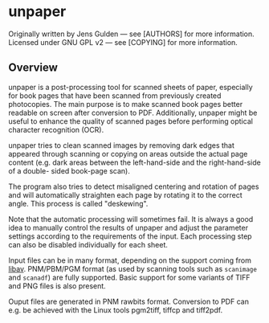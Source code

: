 unpaper
=======

Originally written by Jens Gulden — see [AUTHORS] for more information.
Licensed under GNU GPL v2 — see [COPYING] for more information.

Overview
--------
unpaper is a post-processing tool for scanned sheets of paper, especially for
book pages that have been scanned from previously created photocopies.
The main purpose is to make scanned book pages better readable on screen
after conversion to PDF. Additionally, unpaper might be useful to enhance
the quality of scanned pages before performing optical character recognition
(OCR).

unpaper tries to clean scanned images by removing dark edges that appeared
through scanning or copying on areas outside the actual page content (e.g.
dark areas between the left-hand-side and the right-hand-side of a double-
sided book-page scan).

The program also tries to detect misaligned centering and rotation of pages
and will automatically straighten each page by rotating it to the correct
angle. This process is called "deskewing".

Note that the automatic processing will sometimes fail. It is always a good
idea to manually control the results of unpaper and adjust the parameter
settings according to the requirements of the input. Each processing step can
also be disabled individually for each sheet.

Input files can be in many format, depending on the support coming
from [libav](https://libav.org). PNM/PBM/PGM format (as used by
scanning tools such as `scanimage` and `scanadf`) are fully
supported. Basic support for some variants of TIFF and PNG files is
also present.

Ouput files are generated in PNM rawbits format. Conversion to PDF can
e.g. be achieved with the Linux tools pgm2tiff, tiffcp and tiff2pdf.
